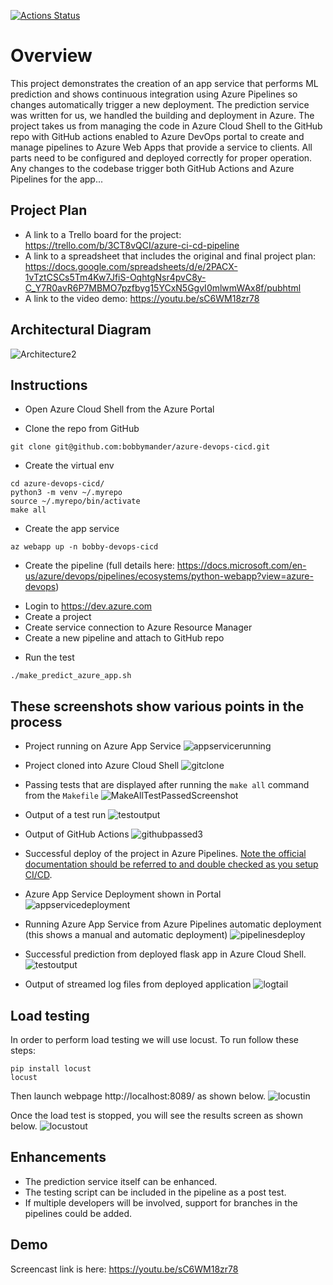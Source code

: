 [![Actions Status](https://github.com/bobbymander/azure-devops-cicd/workflows/Python%20application%20test%20with%20Github%20Actions/badge.svg)](https://github.com/bobbymander/azure-devops-cicd/actions)

# Overview

This project demonstrates the creation of an app service that performs ML prediction and shows continuous integration using Azure Pipelines so changes automatically trigger a new deployment.  The prediction service was written for us, we handled the building and deployment in Azure.  The project takes us from managing the code in Azure Cloud Shell to the GitHub repo with GitHub actions enabled to Azure DevOps portal to create and manage pipelines to Azure Web Apps that provide a service to clients.  All parts need to be configured and deployed correctly for proper operation.  Any changes to the codebase trigger both GitHub Actions and Azure Pipelines for the app...

## Project Plan

* A link to a Trello board for the project:  https://trello.com/b/3CT8vQCI/azure-ci-cd-pipeline
* A link to a spreadsheet that includes the original and final project plan:  https://docs.google.com/spreadsheets/d/e/2PACX-1vTztCSCs5Tm4Kw7JfiS-OqhtgNsr4pvC8y-C_Y7R0avR6P7MBMO7pzfbyg15YCxN5GgvI0mlwmWAx8f/pubhtml
* A link to the video demo:  https://youtu.be/sC6WM18zr78

## Architectural Diagram 
![Architecture2](https://user-images.githubusercontent.com/5559085/132392568-15fa6efd-4770-4379-bc60-2d514839440e.JPG)

## Instructions

* Open Azure Cloud Shell from the Azure Portal

* Clone the repo from GitHub
```
git clone git@github.com:bobbymander/azure-devops-cicd.git
```
  
* Create the virtual env
```
cd azure-devops-cicd/
python3 -m venv ~/.myrepo
source ~/.myrepo/bin/activate
make all
```
* Create the app service
```
az webapp up -n bobby-devops-cicd
```
* Create the pipeline (full details here:  https://docs.microsoft.com/en-us/azure/devops/pipelines/ecosystems/python-webapp?view=azure-devops)
- Login to https://dev.azure.com
- Create a project
- Create service connection to Azure Resource Manager
- Create a new pipeline and attach to GitHub repo
  
* Run the test
```
./make_predict_azure_app.sh
```

## These screenshots show various points in the process
* Project running on Azure App Service
![appservicerunning](https://user-images.githubusercontent.com/5559085/132364492-0b350fc8-dfcf-4a54-b807-be939dd295cc.JPG)

* Project cloned into Azure Cloud Shell
  ![gitclone](https://user-images.githubusercontent.com/5559085/132364653-b2e919bf-c4b4-4bb3-8116-b20f87c853fd.JPG)


* Passing tests that are displayed after running the `make all` command from the `Makefile`
  ![MakeAllTestPassedScreenshot](https://user-images.githubusercontent.com/5559085/132364708-4d018206-f581-4ddd-9ccf-7718dd8e37b2.JPG)


* Output of a test run
  ![testoutput](https://user-images.githubusercontent.com/5559085/132364750-2da0ea5d-ffa3-4019-97e2-530fd5f56554.JPG)

* Output of GitHub Actions
![githubpassed3](https://user-images.githubusercontent.com/5559085/132394715-705754ec-8d0f-4814-b182-be6496386e1d.JPG)


* Successful deploy of the project in Azure Pipelines.  [Note the official documentation should be referred to and double checked as you setup CI/CD](https://docs.microsoft.com/en-us/azure/devops/pipelines/ecosystems/python-webapp?view=azure-devops).

* Azure App Service Deployment shown in Portal
![appservicedeployment](https://user-images.githubusercontent.com/5559085/132396331-bd969cba-ec29-4a36-86da-6d49b1dc149a.JPG)


* Running Azure App Service from Azure Pipelines automatic deployment (this shows a manual and automatic deployment)
  ![pipelinesdeploy](https://user-images.githubusercontent.com/5559085/132364787-eebbae7a-f32c-498b-b1b1-2092fae496c9.JPG)


* Successful prediction from deployed flask app in Azure Cloud Shell.  
  ![testoutput](https://user-images.githubusercontent.com/5559085/132364839-8b8e521f-5dd1-479c-8b9c-010da47c61f9.JPG)


* Output of streamed log files from deployed application
![logtail](https://user-images.githubusercontent.com/5559085/132364891-0270cbe7-2fc4-4aa6-837e-86100008c9b5.JPG)

## Load testing
In order to perform load testing we will use locust.  To run follow these steps:
```
pip install locust
locust
```
Then launch webpage http://localhost:8089/ as shown below.
![locustin](https://user-images.githubusercontent.com/5559085/132411904-e4379d90-4130-4805-90fc-263bc1672ba5.JPG)

Once the load test is stopped, you will see the results screen as shown below.
![locustout](https://user-images.githubusercontent.com/5559085/132411972-a596aee4-2aad-435a-8803-807578237840.JPG)

## Enhancements

* The prediction service itself can be enhanced.
* The testing script can be included in the pipeline as a post test.
* If multiple developers will be involved, support for branches in the pipelines could be added.

## Demo 

Screencast link is here:  https://youtu.be/sC6WM18zr78


